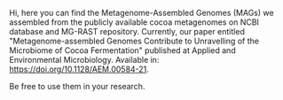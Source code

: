 Hi, here you can find the Metagenome-Assembled Genomes (MAGs) we assembled from the publicly available cocoa metagenomes on NCBI database and MG-RAST repository. Currently, our paper entitled "Metagenome-assembled Genomes Contribute to Unravelling of the Microbiome of Cocoa Fermentation" published at Applied and Environmental Microbiology. Available in: https://doi.org/10.1128/AEM.00584-21.

Be free to use them in your research.






